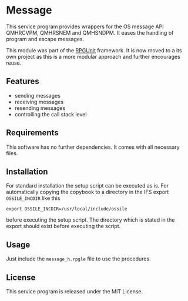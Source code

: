 # Message

This service program provides wrappers for the OS message API QMHRCVPM, QMHRSNEM
and QMHSNDPM. It eases the handling of program and escape messages.

This module was part of the [RPGUnit](http://rpgunit.sourceforge.net) framework.
It is now moved to a its own project as this is a more modular approach and 
further encourages reuse.

## Features

* sending messages
* receiving messages
* resending messages
* controlling the call stack level

## Requirements

This software has no further dependencies. It comes with all necessary files.

## Installation
For standard installation the setup script can be executed as is. For automatically
copying the copybook to a directory in the IFS export `OSSILE_INCDIR` like this

    export OSSILE_INCDIR=/usr/local/include/ossile

before executing the setup script. The directory which is stated in the export
should exist before executing the script.

## Usage

Just include the `message_h.rpgle` file to use the procedures.

## License

This service program is released under the MIT License.
